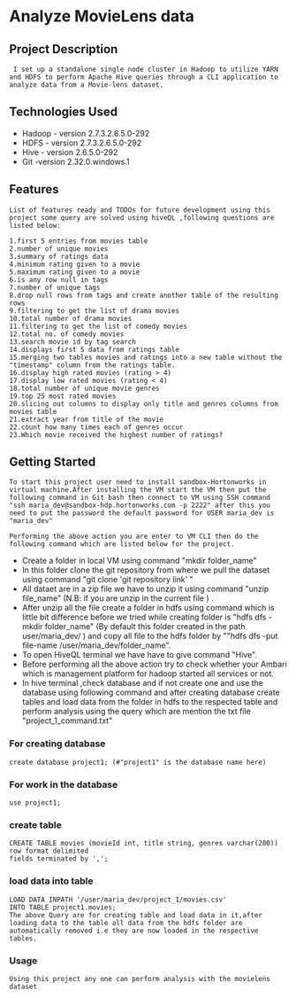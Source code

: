 # Analyze MovieLens data
## Project Description
     I set up a standalone single node cluster in Hadoop to utilize YARN and HDFS to perform Apache Hive queries through a CLI application to analyze data from a Movie-lens dataset.

## Technologies Used
 * Hadoop - version 2.7.3.2.6.5.0-292
 * HDFS - version 2.7.3.2.6.5.0-292
 * Hive - version 2.6.5.0-292
 * Git -version 2.32.0.windows.1
## Features
    List of features ready and TODOs for future development using this project some query are solved using hiveQL ,following questions are listed below:

    1.first 5 entries from movies table
    2.number of unique movies
    3.summary of ratings data
    4.minimum rating given to a movie
    5.maximum rating given to a movie
    6.is any row null in tags
    7.number of unique tags
    8.drop null rows from tags and create another table of the resulting rows
    9.filtering to get the list of drama movies
    10.total number of drama movies
    11.filtering to get the list of comedy movies
    12.total no. of comedy movies
    13.search movie id by tag search
    14.displays first 5 data from ratings table
    15.merging two tables movies and ratings into a new table without the "timestamp" column from the ratings table.
    16.display high rated movies (rating > 4)
    17.display low rated movies (rating < 4)
    18.total number of unique movie genres
    19.top 25 most rated movies
    20.slicing out columns to display only title and genres columns from movies table
    21.extract year from title of the movie
    22.count how many times each of genres occur
    23.Which movie received the highest number of ratings?

## Getting Started
    To start this project user need to install sandbox-Hortonworks in virtual machine.After installing the VM start the VM then put the following command in Git bash then connect to VM using SSH command "ssh maria_dev@sandbox-hdp.hortonworks.com -p 2222" after this you need to put the password the default password for USER maria_dev is "maria_dev"

    Performing the above action you are enter to VM CLI then do the following command which are listed below for the project.

* Create a folder in local VM using command "mkdir folder_name"
* In this folder clone the git repository from where we pull the dataset using command "git clone 'git repository link' "
* All dataet are in a zip file we have to unzip it using command "unzip file_name" (N.B: if you are unzip in the current file ) .
* After unzip all the file create a folder in hdfs using command which is little bit difference before we tried while creating folder is "hdfs dfs -mkdir folder_name" (By      default this folder created in the path user/maria_dev/ ) and copy all file to the hdfs folder by ""hdfs dfs -put file-name /user/maria_dev/folder_name".
* To open HiveQL terminal we have have to give command "Hive".
* Before performing all the above action try to check whether your Ambari which is management platform for hadoop started all services or not.
* In hive terminal ,check database and if not create one and use the database using following command and after creating database create tables and load data from the folder in hdfs to the respected table and perform analysis using the query which are mention the txt file "project_1_command.txt"

### For creating database
    create database project1; (#"project1" is the database name here)

### For work in the database
    use project1;

### create table
    CREATE TABLE movies (movieId int, title string, genres varchar(200))
    row format delimited
    fields terminated by ',';
### load data into table
    LOAD DATA INPATH '/user/maria_dev/project_1/movies.csv'
    INTO TABLE project1.movies;
    The above Query are for creating table and load data in it,after loading data to the table all data from the hdfs folder are automatically removed i.e they are now loaded in the respective tables.

### Usage
    Using this project any one can perform analysis with the movielens dataset
